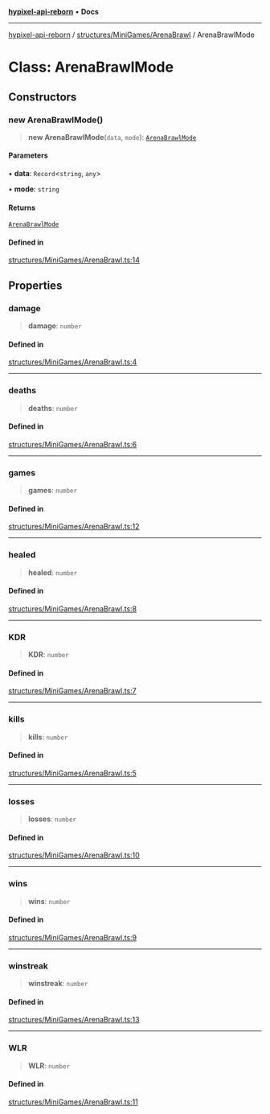 [**hypixel-api-reborn**](../../../../README.md) • **Docs**

***

[hypixel-api-reborn](../../../../modules.md) / [structures/MiniGames/ArenaBrawl](../README.md) / ArenaBrawlMode

# Class: ArenaBrawlMode

## Constructors

### new ArenaBrawlMode()

> **new ArenaBrawlMode**(`data`, `mode`): [`ArenaBrawlMode`](ArenaBrawlMode.md)

#### Parameters

• **data**: `Record`\<`string`, `any`\>

• **mode**: `string`

#### Returns

[`ArenaBrawlMode`](ArenaBrawlMode.md)

#### Defined in

[structures/MiniGames/ArenaBrawl.ts:14](https://github.com/Kathund/REBORN-docs-TEST/blob/226e7f6a62bb6bca87ef0828ac84e9098d59f860/src/structures/MiniGames/ArenaBrawl.ts#L14)

## Properties

### damage

> **damage**: `number`

#### Defined in

[structures/MiniGames/ArenaBrawl.ts:4](https://github.com/Kathund/REBORN-docs-TEST/blob/226e7f6a62bb6bca87ef0828ac84e9098d59f860/src/structures/MiniGames/ArenaBrawl.ts#L4)

***

### deaths

> **deaths**: `number`

#### Defined in

[structures/MiniGames/ArenaBrawl.ts:6](https://github.com/Kathund/REBORN-docs-TEST/blob/226e7f6a62bb6bca87ef0828ac84e9098d59f860/src/structures/MiniGames/ArenaBrawl.ts#L6)

***

### games

> **games**: `number`

#### Defined in

[structures/MiniGames/ArenaBrawl.ts:12](https://github.com/Kathund/REBORN-docs-TEST/blob/226e7f6a62bb6bca87ef0828ac84e9098d59f860/src/structures/MiniGames/ArenaBrawl.ts#L12)

***

### healed

> **healed**: `number`

#### Defined in

[structures/MiniGames/ArenaBrawl.ts:8](https://github.com/Kathund/REBORN-docs-TEST/blob/226e7f6a62bb6bca87ef0828ac84e9098d59f860/src/structures/MiniGames/ArenaBrawl.ts#L8)

***

### KDR

> **KDR**: `number`

#### Defined in

[structures/MiniGames/ArenaBrawl.ts:7](https://github.com/Kathund/REBORN-docs-TEST/blob/226e7f6a62bb6bca87ef0828ac84e9098d59f860/src/structures/MiniGames/ArenaBrawl.ts#L7)

***

### kills

> **kills**: `number`

#### Defined in

[structures/MiniGames/ArenaBrawl.ts:5](https://github.com/Kathund/REBORN-docs-TEST/blob/226e7f6a62bb6bca87ef0828ac84e9098d59f860/src/structures/MiniGames/ArenaBrawl.ts#L5)

***

### losses

> **losses**: `number`

#### Defined in

[structures/MiniGames/ArenaBrawl.ts:10](https://github.com/Kathund/REBORN-docs-TEST/blob/226e7f6a62bb6bca87ef0828ac84e9098d59f860/src/structures/MiniGames/ArenaBrawl.ts#L10)

***

### wins

> **wins**: `number`

#### Defined in

[structures/MiniGames/ArenaBrawl.ts:9](https://github.com/Kathund/REBORN-docs-TEST/blob/226e7f6a62bb6bca87ef0828ac84e9098d59f860/src/structures/MiniGames/ArenaBrawl.ts#L9)

***

### winstreak

> **winstreak**: `number`

#### Defined in

[structures/MiniGames/ArenaBrawl.ts:13](https://github.com/Kathund/REBORN-docs-TEST/blob/226e7f6a62bb6bca87ef0828ac84e9098d59f860/src/structures/MiniGames/ArenaBrawl.ts#L13)

***

### WLR

> **WLR**: `number`

#### Defined in

[structures/MiniGames/ArenaBrawl.ts:11](https://github.com/Kathund/REBORN-docs-TEST/blob/226e7f6a62bb6bca87ef0828ac84e9098d59f860/src/structures/MiniGames/ArenaBrawl.ts#L11)
